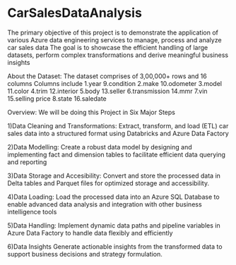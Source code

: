 # CarSalesDataAnalysis

The primary objective of this project is to demonstrate the application of various Azure data engineering services to manage, process and analyze car sales data
The goal is to showcase the efficient handling of large datasets, perform complex transformations and derive meaningful business insights

About the Dataset:
The dataset comprises of 3,00,000+ rows and 16 columns
Columns include
1.year 9.condition
2.make 10.odometer
3.model 11.color
4.trim 12.interior
5.body 13.seller
6.transmission 14.mmr
7.vin 15.selling price
8.state 16.saledate

Overview:
We will be doing this Project in Six Major Steps

1)Data Cleaning and Transformations:
Extract, transform, and load (ETL) car sales data into a structured format using Databricks and Azure Data Factory

2)Data Modelling:
Create a robust data model by designing and implementing fact and dimension tables to facilitate efficient data querying and reporting

3)Data Storage and Accesibility:
Convert and store the processed data in Delta tables and Parquet files for optimized storage and accessibility.

4)Data Loading:
Load the processed data into an Azure SQL Database to enable advanced data analysis and integration with other business intelligence tools

5)Data Handling:
Implement dynamic data paths and pipeline variables in Azure Data Factory to handle data flexibly and efficiently

6)Data Insights
Generate actionable insights from the transformed data to support business decisions and strategy formulation.

